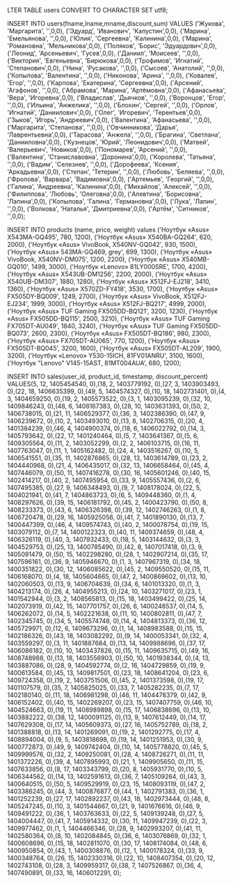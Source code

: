 LTER TABLE users CONVERT TO CHARACTER SET utf8;

INSERT INTO users(fname,lname,mname,discount,sum)
VALUES
('Жукова', 'Маргарита', '',0,0),
('Эдуард', 'Иванович', 'Капустин',0,0),
('Марина', 'Емельянова', '',0,0),
('Юлия', 'Сергеевна', 'Калинина',0,0),
('Марина', 'Романовна', 'Мельникова',0,0),
('Поляков', 'Борис', 'Эдуардович',0,0),
('Леонид', 'Арсеньевич', 'Гусев',0,0),
('Даниил', 'Моисеев', '',0,0),
('Виктория', 'Евгеньевна', 'Бирюкова',0,0),
('Трофимов', 'Игнатий', 'Степанович',0,0),
('Нина', 'Русакова', '',0,0),
('Сысоев', 'Анатолий', '',0,0),
('Копылова', 'Валентина', '',0,0),
('Никонова', 'Арина', '',0,0),
('Ковалев', 'Егор', '',0,0),
('Карпова', 'Екатерина', 'Сергеевна',0,0),
('Арсений', 'Агафонов', '',0,0),
('Абрамова', 'Марина', 'Артёмовна',0,0),
('Афанасьева', 'Вера', 'Игоревна',0,0),
('Владислав', 'Дьячков', '',0,0),
('Воронцов', 'Егор', '',0,0),
('Ильина', 'Анжелика', '',0,0),
('Блохин', 'Сергей', '',0,0),
('Орлов', 'Игнатий', 'Даниилович',0,0),
('Олег', 'Игоревич', 'Терентьев',0,0),
('Зыков', 'Игорь', 'Андреевич',0,0),
('Валентина', 'Афанасьева', '',0,0),
('Маргарита', 'Степанова', '',0,0),
('Овчинникова', 'Дарья', 'Лаврентьевна',0,0),
('Тарасова', 'Анжела', '',0,0),
('Брагина', 'Светлана', 'Данииловна',0,0),
('Кузнецов', 'Юрий', 'Леонидович',0,0),
('Матвей', 'Валерьевич', 'Новиков',0,0),
('Пономарев', 'Арсений', '',0,0),
('Валентина', 'Станиславовна', 'Доронина',0,0),
('Королева', 'Татьяна', '',0,0),
('Вадим', 'Селезнев', '',0,0),
('Дорофеева', 'Ксения', 'Аркадьевна',0,0),
('Степан', 'Тетерин', '',0,0),
('Любовь', 'Беляева', '',0,0),
('Фролова', 'Варвара', 'Вадимовна',0,0),
('Артемьев', 'Георгий', '',0,0),
('Галина', 'Андреевна', 'Калинина',0,0),
('Михайлов', 'Алексей', '',0,0),
('Филиппова', 'Любовь', 'Олеговна',0,0),
('Алевтина', 'Борисовна', 'Лапина',0,0),
('Копылова', 'Галина', 'Германовна',0,0),
('Лука', 'Лапин', '',0,0),
('Волкова', 'Наталья', 'Дмитриевна',0,0),
('Артём', 'Ситников', '',0,0);



INSERT INTO products (name, price, weight)
values
('Ноутбук «Asus» X543MA-GQ495', 780, 1200),
('Ноутбук «Asus» X540BA-GQ264', 620, 2000),
('Ноутбук «Asus» VivoBook, X540NV-GQ042', 930, 1500),
('Ноутбук «Asus» 543MA-GQ469, grey', 699, 1300),
('Ноутбук «Asus» VivoBook, X540NV-DM075', 1200, 2200),
('Ноутбук «Asus» X540MB-GQ010', 1499, 3000),
('Ноутбук «Lenovo» 81LY000SRE', 1700, 4200),
('Ноутбук «Asus» X543UB-DM1256', 2200, 2000),
('Ноутбук «Asus» X540UB-DM307', 1880, 1280),
('Ноутбук «Asus» X512FJ-EJ218', 3410, 1360),
('Ноутбук «Asus» X570ZD-FY418', 3530, 1700),
('Ноутбук «Asus» FX505DY-BQ009', 1249, 2700),
('Ноутбук «Asus» VivoBook, X512FJ-EJ234', 1999, 3000),
('Ноутбук «Asus» X512FJ-BQ217', 4999, 2000),
('Ноутбук «Asus» TUF Gaming FX505DD-BQ121', 3200, 1230),
('Ноутбук «Asus» FX505DD-BQ115', 2500, 3210),
('Ноутбук «Asus» TUF Gaming FX705DT-AU049', 1840, 3240),
('Ноутбук «Asus» TUF Gaming FX505DD-BQ073', 2600, 2300),
('Ноутбук «Asus» FX505DT-BQ186', 980, 2300),
('Ноутбук «Asus» FX705DT-AU065', 770, 1200),
('Ноутбук «Asus» FX505DT-BQ045', 3200, 1600),
('Ноутбук «Asus» FX505DT-AL209', 1900, 3200),
('Ноутбук «Lenovo» Y530-15ICH, 81FV01ANRU', 3100, 1600),
('Ноутбук "Lenovo" V145-15AST, 81MT004AUA', 680, 1200);



INSERT INTO sales(user_id, product_id, timestamp, discount_percent)
VALUES(5, 12, 1405454540, 0),(18, 2, 1403779192, 0),(27, 3, 1403903493, 0),(22, 18, 1406635399, 0),(49, 5, 1404574327, 0),(10, 18, 1402731401, 0),(4, 3, 1404659250, 0),(19, 2, 1405573522, 0),(3, 1, 1403095239, 0),(32, 10, 1409846243, 0),(48, 6, 1408167383, 0),(28, 10, 1403631393, 0),(50, 2, 1406738015, 0),(21, 11, 1406529377, 0),(36, 3, 1402386390, 0),(47, 9, 1406239672, 0),(10, 2, 1403493010, 0),(13, 8, 1402706315, 0),(20, 4, 1401384239, 0),(46, 4, 1404900374, 0),(18, 6, 1406022792, 0),(14, 3, 1405793642, 0),(22, 17, 1401240464, 0),(5, 7, 1403641367, 0),(5, 6, 1409305564, 0),(11, 2, 1403052299, 0),(2, 2, 1406103715, 0),(16, 11, 1407763047, 0),(11, 1, 1405162482, 0),(24, 4, 1403516267, 0),(10, 5, 1406541551, 0),(35, 11, 1402876865, 0),(28, 13, 1403614789, 0),(23, 2, 1404440968, 0),(21, 4, 1406435017, 0),(32, 13, 1406658464, 0),(45, 4, 1407446079, 0),(50, 11, 1407416278, 0),(30, 16, 1405601246, 0),(40, 15, 1402414217, 0),(40, 2, 1407495954, 0),(33, 9, 1405557436, 0),(2, 6, 1407495385, 0),(27, 9, 1406348493, 0),(9, 7, 1408178024, 0),(22, 5, 1404021941, 0),(41, 7, 1404863723, 0),(6, 5, 1409448360, 0),(1, 4, 1408297626, 0),(39, 15, 1406181792, 0),(45, 2, 1400423790, 0),(50, 8, 1408233373, 0),(43, 6, 1406326398, 0),(39, 12, 1402746263, 0),(1, 8, 1406720478, 0),(29, 16, 1405925056, 0),(41, 7, 1401890130, 0),(13, 7, 1400447399, 0),(46, 4, 1409574743, 0),(40, 2, 1400078754, 0),(19, 15, 1403079112, 0),(7, 14, 1400122323, 0),(40, 11, 1409374659, 0),(48, 4, 1406326119, 0),(40, 3, 1407932433, 0),(18, 5, 1403144632, 0),(3, 3, 1404529753, 0),(25, 13, 1400785490, 0),(42, 8, 1407017418, 0),(3, 9, 1405091479, 0),(50, 15, 1402298280, 0),(28, 1, 1402907214, 0),(35, 17, 1407596161, 0),(36, 9, 1405946670, 0),(1, 3, 1407967319, 0),(34, 18, 1400351822, 0),(30, 12, 1406085622, 0),(45, 2, 1409550520, 0),(15, 11, 1406168070, 0),(4, 18, 1405604665, 0),(47, 2, 1400869602, 0),(13, 10, 1402060503, 0),(13, 9, 1406704639, 0),(34, 6, 1401013320, 0),(1, 3, 1404213174, 0),(26, 4, 1404955213, 0),(24, 10, 1403271017, 0),(23, 1, 1401542944, 0),(3, 2, 1408565813, 0),(15, 18, 1403499422, 0),(25, 14, 1402073919, 0),(42, 15, 1407701757, 0),(26, 6, 1400248537, 0),(14, 5, 1406262072, 0),(14, 5, 1402221638, 0),(11, 10, 1400802811, 0),(47, 7, 1402345745, 0),(34, 5, 1405574748, 0),(14, 4, 1404813373, 0),(36, 12, 1405729971, 0),(12, 6, 1409673296, 0),(1, 14, 1408983588, 0),(15, 15, 1402186326, 0),(43, 18, 1403082292, 0),(9, 14, 1400053341, 0),(32, 4, 1403559297, 0),(3, 11, 1401887684, 0),(13, 14, 1409988696, 0),(37, 17, 1406086182, 0),(10, 10, 1403437826, 0),(15, 11, 1409635715, 0),(49, 16, 1408748988, 0),(13, 18, 1403556903, 0),(50, 10, 1401938344, 0),(4, 13, 1403887086, 0),(28, 9, 1404592774, 0),(2, 16, 1404729859, 0),(19, 9, 1400613584, 0),(45, 13, 1409817501, 0),(23, 18, 1408641204, 0),(23, 6, 1409724358, 0),(19, 2, 1403751506, 0),(45, 2, 1401373598, 0),(19, 17, 1401107579, 0),(35, 7, 1405825025, 0),(33, 7, 1405282235, 0),(7, 17, 1402180140, 0),(11, 18, 1406981298, 0),(46, 11, 1404478379, 0),(42, 9, 1406152402, 0),(40, 15, 1402269207, 0),(23, 15, 1407407759, 0),(46, 10, 1404524663, 0),(19, 11, 1408989898, 0),(15, 17, 1406838696, 0),(13, 10, 1403882222, 0),(38, 12, 1400091125, 0),(13, 9, 1407612449, 0),(14, 17, 1407629308, 0),(17, 14, 1405609373, 0),(27, 16, 1405752789, 0),(18, 2, 1401388818, 0),(13, 14, 1401269091, 0),(19, 2, 1401292775, 0),(17, 4, 1408894004, 0),(9, 5, 1403818698, 0),(19, 14, 1401251953, 0),(30, 9, 1400772873, 0),(49, 9, 1409742404, 0),(10, 14, 1405778820, 0),(45, 5, 1409999576, 0),(32, 2, 1409250081, 0),(28, 4, 1408726271, 0),(11, 11, 1401372226, 0),(39, 4, 1407895993, 0),(21, 1, 1409905650, 0),(11, 15, 1407633856, 0),(8, 17, 1403343799, 0),(20, 8, 1405931770, 0),(10, 5, 1406344562, 0),(14, 13, 1402591613, 0),(36, 7, 1405109264, 0),(43, 3, 1400640515, 0),(50, 5, 1409529919, 0),(23, 15, 1408093119, 0),(47, 2, 1403386245, 0),(44, 3, 1400876877, 0),(44, 1, 1402791383, 0),(36, 1, 1401252239, 0),(27, 17, 1402892237, 0),(43, 18, 1402973444, 0),(48, 8, 1405247245, 0),(10, 3, 1401544667, 0),(21, 9, 1401676616, 0),(46, 9, 1409491222, 0),(36, 1, 1403763633, 0),(22, 5, 1409139248, 0),(27, 5, 1404004447, 0),(41, 7, 1405914332, 0),(30, 11, 1409947239, 0),(22, 3, 1409977462, 0),(1, 1, 1404466346, 0),(28, 9, 1402993207, 0),(41, 11, 1402580364, 0),(8, 10, 1402084845, 0),(36, 6, 1403076869, 0),(32, 1, 1400608696, 0),(15, 18, 1402811070, 0),(30, 17, 1408174084, 0),(48, 6, 1400950854, 0),(43, 1, 1400308876, 0),(12, 1, 1400178324, 0),(33, 9, 1400348764, 0),(26, 15, 1402330316, 0),(22, 10, 1408407354, 0),(20, 12, 1402743108, 0),(28, 3, 1409959317, 0),(38, 7, 1407526867, 0),(36, 4, 1407490891, 0),(33, 16, 1406012291, 0);

